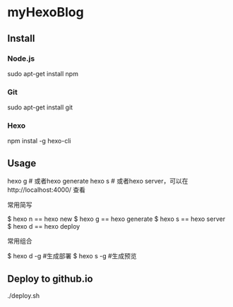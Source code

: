# myHexoBlog

## Install
### Node.js
sudo apt-get install npm

### Git
sudo apt-get install git

### Hexo
npm instal -g hexo-cli


## Usage
hexo g # 或者hexo generate
hexo s # 或者hexo server，可以在http://localhost:4000/ 查看

常用简写

$ hexo n == hexo new
$ hexo g == hexo generate
$ hexo s == hexo server
$ hexo d == hexo deploy

常用组合

$ hexo d -g #生成部署
$ hexo s -g #生成预览

## Deploy to github.io
./deploy.sh
